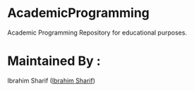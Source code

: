 # AcademicProgramming
Academic Programming Repository for educational purposes.

# Maintained By :
Ibrahim Sharif ([Ibrahim Sharif](https://ibrahimsharif.com))
